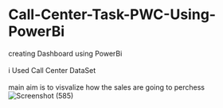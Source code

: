 # Call-Center-Task-PWC-Using-PowerBi

creating Dashboard using PowerBi<br><br>
i Used Call Center DataSet <br><br>
main aim is to visvalize how the sales are going to perchess<br>
![Screenshot (585)](https://user-images.githubusercontent.com/94529852/191577139-1c9f1639-728a-4782-bfd1-87ca8f83beab.png)
